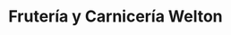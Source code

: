 ---
title: "Frutería y Carnicería Welton"
url: /san-luis-rio-colorado/fruteria-y-carniceria-welton/
shop: supermercado
---